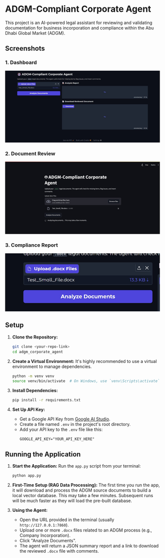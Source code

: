 # ADGM-Compliant Corporate Agent

This project is an AI-powered legal assistant for reviewing and validating documentation for business incorporation and compliance within the Abu Dhabi Global Market (ADGM).
## Screenshots

### 1. Dashboard
![Dashboard](1.jpg)

### 2. Document Review
![Document Review](2.jpg)

### 3. Compliance Report
![Compliance Report](3.jpg)

## Setup

1.  **Clone the Repository:**
    ```bash
    git clone <your-repo-link>
    cd adgm_corporate_agent
    ```

2.  **Create a Virtual Environment:**
    It's highly recommended to use a virtual environment to manage dependencies.
    ```bash
    python -m venv venv
    source venv/bin/activate  # On Windows, use `venv\Scripts\activate`
    ```

3.  **Install Dependencies:**
    ```bash
    pip install -r requirements.txt
    ```

4.  **Set Up API Key:**
    - Get a Google API Key from [Google AI Studio](https://aistudio.google.com/app/apikey).
    - Create a file named `.env` in the project's root directory.
    - Add your API key to the `.env` file like this:
      ```
      GOOGLE_API_KEY="YOUR_API_KEY_HERE"
      ```

## Running the Application

1.  **Start the Application:**
    Run the `app.py` script from your terminal:
    ```bash
    python app.py
    ```

2.  **First-Time Setup (RAG Data Processing):**
    The first time you run the app, it will download and process the ADGM source documents to build a local vector database. This may take a few minutes. Subsequent runs will be much faster as they will load the pre-built database.

3.  **Using the Agent:**
    - Open the URL provided in the terminal (usually `http://127.0.0.1:7860`).
    - Upload one or more `.docx` files related to an ADGM process (e.g., Company Incorporation).
    - Click "Analyze Documents".
    - The agent will return a JSON summary report and a link to download the reviewed `.docx` file with comments.
